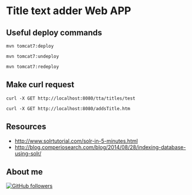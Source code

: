 # Title text adder Web APP


## Useful deploy commands

```shell
mvn tomcat7:deploy
```
```shell
mvn tomcat7:undeploy
```
```shell
mvn tomcat7:redeploy
```

## Make curl request

```shell
curl -X GET http://localhost:8080/tta/titles/test
```

```shell
curl -X GET http://localhost:8080/addsTitle.htm
```


## Resources

* http://www.solrtutorial.com/solr-in-5-minutes.html
* http://blog.comperiosearch.com/blog/2014/08/28/indexing-database-using-solr/

## About me

[![GitHub followers](https://img.shields.io/github/followers/jesperancinha.svg?label=Jesperancinha&style=for-the-badge&logo=github&color=grey "GitHub")](https://github.com/jesperancinha)
